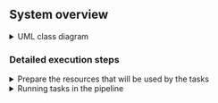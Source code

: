 ## System overview

<details>
<summary>UML class diagram</summary>
  
  ![](./images/overview_class_diagram.png)

</details>


### Detailed execution steps

<details>
<summary>Prepare the resources that will be used by the tasks</summary>

The resources used by every task in the pipeline is loaded according to the following steps:

* In `Simulation.build_resources()`
    * Use `Settings.get_used_datasets()` to get the name and type of all used datasets.
    * Create a `Resource` instance for each configured dataset name.
    
* Each `Resource` receives, through dependency injection, the corresponding `DatasetReader`.

* The `Resource` instance uses the `DatasetReader` to read all groups of information from the 
  dataset (usually a line from the dataset corresponds to a single group of information).
* Each group of information is used to create an instance of `ResourceEntry`.

**Notes**

All `ResourceEntry` instances are managed by a single instance of `Resource`.<br>
Class `Resource` manages the mapping of fields and instructs the `DatasetReader` which specific 
fields should be read from the dataset.

</details>


<details>
<summary>Running tasks in the pipeline</summary>

* For each task instance:
  * Load the task configuration using `Settings`. It is necessary to know:
      * All fields that the task result is supposed to be mapped
        in the `ResourceEntry` object.
  * For each `Resource` related to every dataset configured to run for the Task:
    * For each `ResourceEntry` within `Resource`:
        * Validate if all input fields are valid in the attribute `field_mapping` 
          (it can be used method `Task.validate_inputs()` to validate if all expected inputs
          contain valid values).
        * Run the task
        * Make sure that the result is maintained in the `ResourceEntry.field_mapping`. This is 
        important because the valus is supposed to be used as input in the next `Task`.


</details>